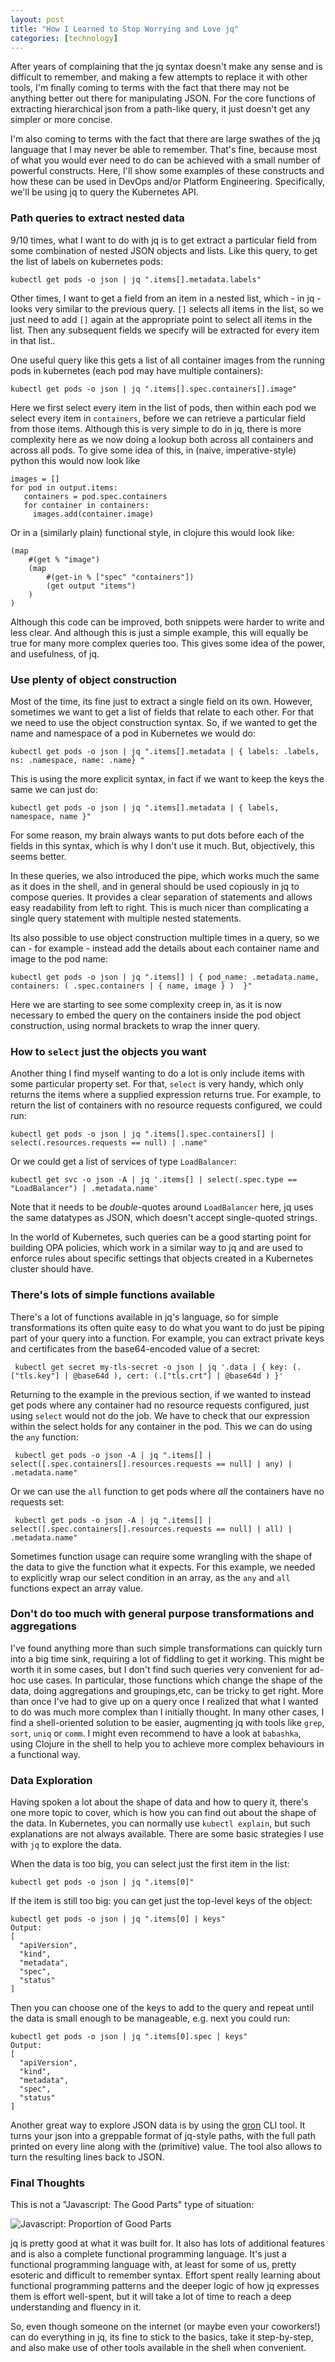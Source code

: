 ```yaml
---
layout: post
title: "How I Learned to Stop Worrying and Love jq"
categories: [technology]
---
```

After years of complaining that the jq syntax doesn't make any sense and is difficult to remember, and making a few attempts to replace it with other tools, I'm finally coming to terms with the fact that there may not be anything better out there for manipulating JSON. For the core functions of extracting hierarchical json from a path-like query, it just doesn't get any simpler or more concise.

I'm also coming to terms with the fact that there are large swathes of the jq language that I may never be able to remember. That's fine, because most of what you would ever need to do can be achieved with a small number of powerful constructs. Here, I'll show some examples of these constructs and how these can be used in DevOps and/or Platform Engineering. Specifically, we'll be using jq to query the Kubernetes API.

### Path queries to extract nested data

9/10 times, what I want to do with jq is to get extract a particular field from some combination of nested JSON objects and lists. Like this query, to get the list of labels on kubernetes pods:

```
kubectl get pods -o json | jq ".items[].metadata.labels"
```

Other times, I want to get a field from an item in a nested list, which - in jq -  looks very similar to the previous query. `[]` selects all items in the list, so we just need to add `[]` again at the appropriate point to select all items in the list. Then any subsequent fields we specify will be extracted for every item in that list.. 

One useful query like this gets a list of all container images from the running pods in kubernetes (each pod may have multiple containers):

```
kubectl get pods -o json | jq ".items[].spec.containers[].image"
```

Here we first select every item in the list of pods, then within each pod we select every item in `containers`, before we can retrieve a particular field from those items. Although this is very simple to do in jq, there is more complexity here as we now doing a lookup both across all containers and across all pods. To give some idea of this, in (naive, imperative-style) python this would now look like

```
images = []
for pod in output.items:
   containers = pod.spec.containers
   for container in containers:
     images.add(container.image)
```

Or in a (similarly plain) functional style, in clojure this would look like:

```
(map
    #(get % "image")
    (map  
        #(get-in % ["spec" "containers"]) 
        (get output "items")
    )
)
```

Although this code can be improved, both snippets were harder to write and less clear. And although this is just a simple example, this will equally be true for many more complex queries too. This gives some idea of the power, and usefulness, of jq.

### Use plenty of object construction 

Most of the time, its fine just to extract a single field on its own. However, sometimes we want to get a list of fields that relate to each other. For that we need to use the object construction syntax. So, if we wanted to get the name and namespace of a pod in Kubernetes we would do:

```
kubectl get pods -o json | jq ".items[].metadata | { labels: .labels, ns: .namespace, name: .name} "
```

This is using the more explicit syntax, in fact if we want to keep the keys the same we can just do:

```
kubectl get pods -o json | jq ".items[].metadata | { labels, namespace, name }"
```

For some reason, my brain always wants to put dots before each of the fields in this syntax, which is why I don't use it much. But, objectively, this seems better.

In these queries, we also introduced the pipe, which works much the same as it does in the shell, and in general should be used copiously in jq to compose queries. It provides a clear separation of statements and allows easy readability from left to right. This is much nicer than complicating a single query statement with multiple nested statements.

Its also possible to use object construction multiple times in a query, so we can - for example - instead add the details about each container name and image to the pod name:

```
kubectl get pods -o json | jq ".items[] | { pod_name: .metadata.name, containers: ( .spec.containers | { name, image } )  }" 
```

Here we are starting to see some complexity creep in, as it is now necessary to embed the query on the containers inside the pod object construction, using normal brackets to wrap the inner query.

### How to `select` just the objects you want

Another thing I find myself wanting to do a lot is only include items with some particular property set. For that, `select` is very handy, which only returns the items where a supplied expression returns true. For example, to return the list of containers with no resource requests configured, we could run:

```
kubectl get pods -o json | jq ".items[].spec.containers[] | select(.resources.requests == null) | .name"
```

Or we could get a list of services of type `LoadBalancer`:

```
kubectl get svc -o json -A | jq '.items[] | select(.spec.type == "LoadBalancer") | .metadata.name'
```

Note that it needs to be *double*-quotes around `LoadBalancer` here, jq uses the same datatypes as JSON, which doesn't accept single-quoted strings. 

In the world of Kubernetes, such queries can be a good starting point for building OPA policies, which work in a similar way to jq and are used to enforce rules about specific settings that objects created in a Kubernetes cluster should have.

### There's lots of simple functions available

There's a lot of functions available in jq's language, so for simple transformations its often quite easy to do what you want to do just be piping part of your query into a function. For example, you can extract private keys and certificates from the base64-encoded value of a secret:

```
 kubectl get secret my-tls-secret -o json | jq '.data | { key: (.["tls.key"] | @base64d ), cert: (.["tls.crt"] | @base64d ) }'
```

Returning to the example in the previous section, if we wanted to instead get pods where any container had no resource requests configured, just using `select` would not do the job. We have to check that our expression within the select holds for any container in the pod. This we can do using the `any` function: 

```
 kubectl get pods -o json -A | jq ".items[] | select([.spec.containers[].resources.requests == null] | any) | .metadata.name"
```

Or we can use the `all` function to get pods where *all* the containers have no requests set:

```
 kubectl get pods -o json -A | jq ".items[] | select([.spec.containers[].resources.requests == null] | all) | .metadata.name"
```

Sometimes function usage can require some wrangling with the shape of the data to give the function what it expects. For this example, we needed to explicitly wrap our select condition in an array, as the `any` and `all` functions expect an array value. 

### Don't do too much with general purpose transformations and aggregations

I've found anything more than such simple transformations can quickly turn into a big time sink, requiring a lot of fiddling to get it working. This might be worth it in some cases, but I don't find such queries very convenient for ad-hoc use cases. In particular, those functions which change the shape of the data, doing aggregations and groupings,etc, can be tricky to get right. More than once I've had to give up on a query once I realized that what I wanted to do was much more complex than I initially thought. In many other cases, I find a shell-oriented solution to be easier, augmenting jq with tools like `grep`, `sort`, `uniq` or `comm`. I might even recommend to have a look at `babashka`, using Clojure in the shell to help you to achieve more complex behaviours in a functional way.

### Data Exploration

Having spoken a lot about the shape of data and how to query it, there's one more topic to cover, which is how you can find out about the shape of the data. In Kubernetes, you can normally use `kubectl explain`, but such explanations are not always available. There are some basic strategies I use with `jq` to explore the data.

When the data is too big, you can select just the first item in the list:

```
kubectl get pods -o json | jq ".items[0]"
```

If the item is still too big: you can get just the top-level keys of the object:

```
kubectl get pods -o json | jq ".items[0] | keys"
Output:
[
  "apiVersion",
  "kind",
  "metadata",
  "spec",
  "status"
]
```

Then you can choose one of the keys to add to the query and repeat until the data is small enough to be manageable, e.g. next you could run:

```
kubectl get pods -o json | jq ".items[0].spec | keys"
Output:
[
  "apiVersion",
  "kind",
  "metadata",
  "spec",
  "status"
]
```

Another great way to explore JSON data is by using the [gron](https://github.com/tomnomnom/gron) CLI tool. It turns your json into a greppable format of jq-style paths, with the full path printed on every line along with the (primitive) value. The tool also allows to turn the resulting lines back to JSON.

### Final Thoughts

This is not a "Javascript: The Good Parts" type of situation:

![Javascript: Proportion of Good Parts]({{site.url}}/img/jq/javascript-the-good-parts.webp)

jq is pretty good at what it was built for. It also has lots of additional features and is also a complete functional programming language. It's just a functional programming language with, at least for some of us, pretty esoteric and difficult to remember syntax. Effort spent really learning about functional programming patterns and the deeper logic of how jq expresses them is effort well-spent, but it will take a lot of time to reach a deep understanding and fluency in it. 

So, even though someone on the internet (or maybe even your coworkers!) can do everything in jq, its fine to stick to the basics, take it step-by-step, and also make use of other tools available in the shell when convenient. 
